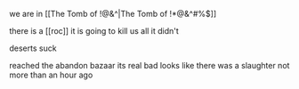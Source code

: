 we are in [[The Tomb of !@&^|The Tomb of !*@&^#%$]]

there is a [[roc]]
it is going to kill us all
it didn't

deserts suck

reached the abandon bazaar
its real bad
looks like there was a slaughter not more than an hour ago

